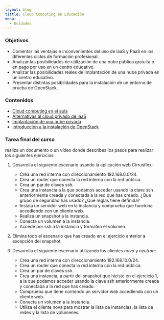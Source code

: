 ```yaml
---
layout: blog
tittle: Cloud Computing en Educación	
menu:
  - Unidades
---
```


### Objetivos

* Comentar las ventajas e inconvenientes del uso de IaaS y PaaS en los
  diferentes ciclos de formación profesional.
* Analizar las posibilidades de utilización de una nube pública gratuita o en
  pago por uso en un centro educativo.
* Analizar las posibilidades reales de implantación de una nube privada en un
  centro educativo.
* Presentar distintas posibilidades para la instalación de un entorno
  de prueba de OpenStack.

### Contenidos

* [Cloud computing en el aula](presentacion_cloud_aula.html)
* [Alternativas al cloud privado de IaaS](presentacion_iaas_publico)
* [Implantación de una nube privada](presentacion_implantacion.html)
* [Introducción a la instalación de OpenStack](presentacion_instalacion_openstack.html)

### Tarea final del curso

realiza un documento o un vídeo donde describes los pasos para realizar los siguientes ejercicios:

1. Desarrolla el siguiente escenario usando la aplicación web Cirrusflex:

	* Crea una red interna con direccionamiento 192.168.0.0/24.
	* Crea un router que conecta la red interna con la red pública.
	* Crea un par de claves ssh.
	* Crea una instancia a la que podamos acceder usando la clave ssh anteriormente creada y conectada a la red que has creado. ¿Qué grupo de seguridad has usado? ¿Qué reglas tiene definida?
	* Instala un servidor web en la instancia y comprueba que funciona accediendo con un cliente web. 
	* Realiza un snapshot a la instancia.
	* Conecta un volumen a la instancia.
	* Accede por ssh a la instancia y formatea el volumen.

2. Elimina todo el escenario que has creado en el ejercicio anterior a excepción del snapshot.

3. Desarrolla el siguiente escenario utilizando los clientes *nova* y *neutron*:

	* Crea una red interna con direccionamiento 192.168.10.0/24.
	* Crea un router que conecta la red interna con la red pública.
	* Crea un par de claves ssh.
	* Crea una instancia, a partir del snapshot que hiciste en el ejercicio 1, a la que podamos acceder usando la clave ssh anteriormente creada y conectada a la red que has creado.
	* Comprueba que tiene corriendo un servidor web accediendo con un cliente web. 
	* Conecta un volumen a la instancia.
	* Utiliza el cliente nova para mostrar la lista de instancias, la lista de redes y la lista de volúmenes.

